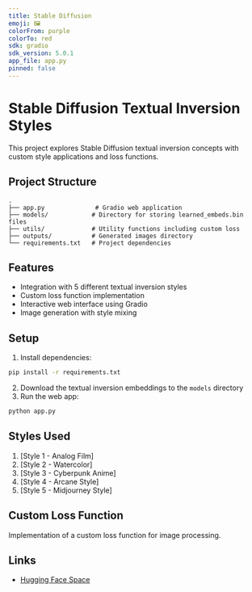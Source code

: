 ```yaml
---
title: Stable Diffusion
emoji: 🖼
colorFrom: purple
colorTo: red
sdk: gradio
sdk_version: 5.0.1
app_file: app.py
pinned: false
---
```


# Stable Diffusion Textual Inversion Styles

This project explores Stable Diffusion textual inversion concepts with custom style applications and loss functions.

## Project Structure
```
.
├── app.py              # Gradio web application
├── models/            # Directory for storing learned_embeds.bin files
├── utils/             # Utility functions including custom loss
├── outputs/           # Generated images directory
└── requirements.txt   # Project dependencies
```

## Features
- Integration with 5 different textual inversion styles
- Custom loss function implementation
- Interactive web interface using Gradio
- Image generation with style mixing

## Setup
1. Install dependencies:
```bash
pip install -r requirements.txt
```

2. Download the textual inversion embeddings to the `models` directory
3. Run the web app:
```bash
python app.py
```

## Styles Used
1. [Style 1 - Analog Film]
2. [Style 2 - Watercolor]
3. [Style 3 - Cyberpunk Anime]
4. [Style 4 - Arcane Style]
5. [Style 5 - Midjourney Style]

## Custom Loss Function
Implementation of a custom loss function for image processing.

## Links
- [Hugging Face Space](https://huggingface.co/spaces/Dhruv3690/Stable_Diffusion)

